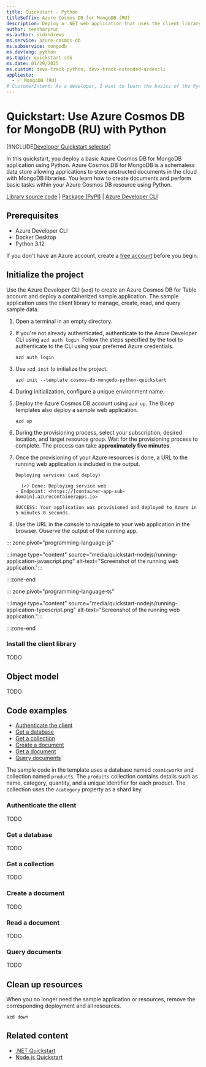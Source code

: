 ```yaml
---
title: Quickstart - Python
titleSuffix: Azure Cosmos DB for MongoDB (RU)
description: Deploy a .NET web application that uses the client library for Python to interact with Azure Cosmos DB for MongoDB (RU) data in this quickstart.
author: seesharprun
ms.author: sidandrews
ms.service: azure-cosmos-db
ms.subservice: mongodb
ms.devlang: python
ms.topic: quickstart-sdk
ms.date: 01/29/2025
ms.custom: devx-track-python, devx-track-extended-azdevcli
appliesto:
  - ✅ MongoDB (RU)
# CustomerIntent: As a developer, I want to learn the basics of the Python library so that I can build applications with Azure Cosmos DB for MongoDB (RU).
---
```


# Quickstart: Use Azure Cosmos DB for MongoDB (RU) with Python

[!INCLUDE[Developer Quickstart selector](includes/quickstart/dev-selector.md)]

In this quickstart, you deploy a basic Azure Cosmos DB for MongoDB application using Python. Azure Cosmos DB for MongoDB is a schemaless data store allowing applications to store unstructed documents in the cloud with MongoDB libraries. You learn how to create documents and perform basic tasks within your Azure Cosmos DB resource using Python.

[Library source code](https://github.com/mongodb/mongo-python-driver) | [Package (PyPI)](https://pypi.org/project/pymongo/) | [Azure Developer CLI](/azure/developer/azure-developer-cli/overview)

## Prerequisites

- Azure Developer CLI
- Docker Desktop
- Python 3.12

If you don't have an Azure account, create a [free account](https://azure.microsoft.com/free/?WT.mc_id=A261C142F) before you begin.

## Initialize the project

Use the Azure Developer CLI (`azd`) to create an Azure Cosmos DB for Table account and deploy a containerized sample application. The sample application uses the client library to manage, create, read, and query sample data.

1. Open a terminal in an empty directory.

1. If you're not already authenticated, authenticate to the Azure Developer CLI using `azd auth login`. Follow the steps specified by the tool to authenticate to the CLI using your preferred Azure credentials.

    ```azurecli
    azd auth login
    ```

1. Use `azd init` to initialize the project.

    ```azurecli
    azd init --template cosmos-db-mongodb-python-quickstart
    ```

1. During initialization, configure a unique environment name.

1. Deploy the Azure Cosmos DB account using `azd up`. The Bicep templates also deploy a sample web application.

    ```azurecli
    azd up
    ```

1. During the provisioning process, select your subscription, desired location, and target resource group. Wait for the provisioning process to complete. The process can take **approximately five minutes**.

1. Once the provisioning of your Azure resources is done, a URL to the running web application is included in the output.

    ```output
    Deploying services (azd deploy)
    
      (✓) Done: Deploying service web
    - Endpoint: <https://[container-app-sub-domain].azurecontainerapps.io>
    
    SUCCESS: Your application was provisioned and deployed to Azure in 5 minutes 0 seconds.
    ```

1. Use the URL in the console to navigate to your web application in the browser. Observe the output of the running app.

::: zone pivot="programming-language-js"

:::image type="content" source="media/quickstart-nodejs/running-application-javascript.png" alt-text="Screenshot of the running web application.":::

:::zone-end

::: zone pivot="programming-language-ts"

:::image type="content" source="media/quickstart-nodejs/running-application-typescript.png" alt-text="Screenshot of the running web application.":::

:::zone-end
### Install the client library

TODO

## Object model

TODO

## Code examples

- [Authenticate the client](#authenticate-the-client)
- [Get a database](#get-a-database)
- [Get a collection](#get-a-collection)
- [Create a document](#create-a-document)
- [Get a document](#read-a-document)
- [Query documents](#query-documents)

The sample code in the template uses a database named `cosmicworks` and collection named `products`. The `products` collection contains details such as name, category, quantity, and a unique identifier for each product. The collection uses the `/category` property as a shard key.

### Authenticate the client

TODO

### Get a database

TODO

### Get a collection

TODO

### Create a document

TODO

### Read a document

TODO

### Query documents

TODO

## Clean up resources

When you no longer need the sample application or resources, remove the corresponding deployment and all resources.

```azurecli
azd down
```

## Related content

- [.NET Quickstart](quickstart-dotnet.md)
- [Node.js Quickstart](quickstart-nodejs.md)
